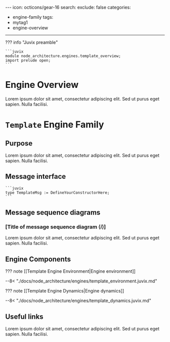 --- <!-- (1)! -->
icon: octicons/gear-16  <!-- (2)! -->
search:
  exclude: false
categories:
- engine-family <!-- (3)! -->
tags:
- mytag1 <!-- (4)! -->
- engine-overview
---


??? info "Juvix preamble"

    ```juvix
    module node_architecture.engines.template_overview;
    import prelude open;
    ```

# Engine Overview

Lorem ipsum dolor sit amet, consectetur adipiscing elit. Sed ut purus eget sapien. Nulla facilisi.

# `Template` Engine Family  

## Purpose  

Lorem ipsum dolor sit amet, consectetur adipiscing elit. Sed ut purus eget sapien. Nulla facilisi.

## Message interface

    ```juvix
    type TemplateMsg := DefineYourConstructorHere;
    ```

## Message sequence diagrams  

### [Title of message sequence diagram ⟨𝑖⟩]  

Lorem ipsum dolor sit amet, consectetur adipiscing elit. Sed ut purus eget sapien. Nulla facilisi.

## Engine Components  

??? note [[Template Engine Environment|Engine environment]]  

     
   --8< "./docs/node_architecture/engines/template_environment.juvix.md"

??? note [[Template Engine Dynamics|Engine dynamics]]  

   --8< "./docs/node_architecture/engines/template_dynamics.juvix.md"

## Useful links

Lorem ipsum dolor sit amet, consectetur adipiscing elit. Sed ut purus eget sapien. Nulla facilisi.